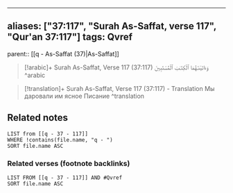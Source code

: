 
---
aliases: ["37:117", "Surah As-Saffat, verse 117", "Qur'an 37:117"]
tags: Qvref
---

parent:: [[q - As-Saffat (37)|As-Saffat]]

> [!arabic]+ Surah As-Saffat, Verse 117 (37:117)
> <span class="quran-arabic">وَءَاتَيْنَـٰهُمَا ٱلْكِتَـٰبَ ٱلْمُسْتَبِينَ</span>
^arabic

> [!translation]+ Surah As-Saffat, Verse 117 (37:117) - Translation
> Мы даровали им ясное Писание
^translation



## Related notes
```dataview
LIST from [[q - 37 - 117]]
WHERE !contains(file.name, "q - ")
SORT file.name ASC
```

### Related verses (footnote backlinks)
```dataview
LIST FROM [[q - 37 - 117]] AND #Qvref
SORT file.name ASC
```

